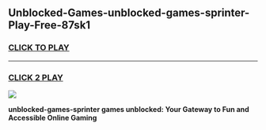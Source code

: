 
## Unblocked-Games-unblocked-games-sprinter-Play-Free-87sk1
<h3>
<a href="https://premium76.site?title=unblocked-games-sprinter&ref=21A">CLICK TO PLAY</a></h3>
<hr>

<h3>
<a href="https://premium76.site?title=unblocked-games-sprinter&ref=21A">CLICK 2 PLAY</a>
  
</h3>

<a href="https://premium76.site?title=unblocked-games-sprinter&ref=21A"><img src="https://clearcache.store/games.png"></a>


**unblocked-games-sprinter games unblocked: Your Gateway to Fun and Accessible Online Gaming**
